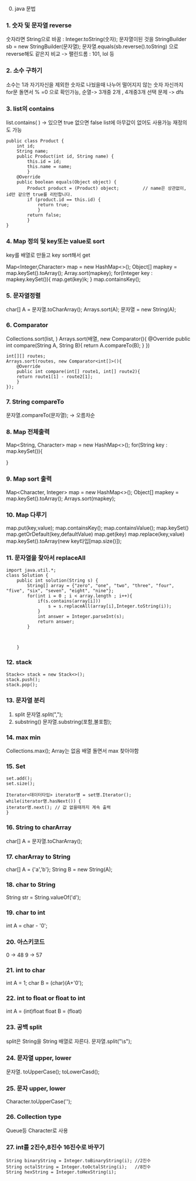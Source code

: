 0. java 문법

### 1. 숫자 및 문자열 reverse

숫자라면 String으로 바꿈 : Integer.toString(숫자);
문자열이된 것을 StringBuilder sb = new StringBuilder(문자열);
문자열.equals(sb.reverse().toString) 으로 reverse해도 같은지 비교
-> 팰린드롬 : 101, lol 등

### 2. 소수 구하기

소수는 1과 자기자신을 제외한 숫자로 나눴을때 나누어 떨어지지 않는 숫자
자신까지 for문 돌면서 % =0 으로 확인가능,
순열-> 3개중 2개 , 4개중3개 선택 문제 -> dfs

### 3. list의 contains

list.contains( ) -> 있으면 true 없으면 false list에 아무값이 없어도 사용가능
재정의도 가능

```
public class Product {
    int id;
    String name;
    public Product(int id, String name) {
        this.id = id;
        this.name = name;
        }
    @Override
    public boolean equals(Object object) {
        Product product = (Product) object;         // name은 상관없이, id만 같으면 true를 리턴합니다.
        if (product.id == this.id) {
            return true;
            }
        return false;
        }
}
```

### 4. Map 정의 및 key또는 value로 sort

key를 배열로 만들고 key sort해서 get

Map<Integer,Character> map = new HashMap<>();
Object[] mapkey = map.keySet().toArray();
Array.sort(mapkey);
for(Integer key : mapkey.keySet()){
map.get(key)k;
}
map.containsKey();

### 5. 문자열정렬

char[] A = 문자열.toCharArray();
Arrays.sort(A);
문자열 = new String(A);

### 6. Comparator

Collections.sort(list, )
Arrays.sort(배열, new Comparator<String>(){
@Override
public int compare(String A, String B){
return A.compareTo(B);
}
})

```
int[][] routes;
Arrays.sort(routes, new Comparator<int[]>(){
    @Override
    public int compare(int[] route1, int[] route2){
    return route1[1] - route2[1];
    }
});
```

### 7. String compareTo

문자열.compareTo(문자열); -> 오름차순

### 8. Map 전체출력

Map<String, Character> map = new HashMap<>();
for(String key : map.keySet()){

}

### 9. Map sort 출력

Map<Character, Integer> map = new HashMap<>();
Object[] mapkey = map.keySet().toArray();
Arrays.sort(mapkey);

### 10. Map 다루기

map.put(key,value);
map.containsKey();
map.containsValue();
map.keySet()
map.getOrDefault(key,defaultValue)
map.get(key)
map.replace(key,value)
map.keySet().toArray(new key타입[map.size()]);

### 11. 문자열을 찾아서 replaceAll

```
import java.util.*;
class Solution {
    public int solution(String s) {
        String[] array = {"zero", "one", "two", "three", "four", "five", "six", "seven", "eight", "nine"};
        for(int i = 0 ; i < array.length ; i++){
            if(s.contains(array[i]))
                s = s.replaceAll(array[i],Integer.toString(i));
            }
            int answer = Integer.parseInt(s);
            return answer;
        }



    }
```

### 12. stack

```
Stack<> stack = new Stack<>();
stack.push();
stack.pop();
```

### 13. 문자열 분리

1. split
   문자열.split(",");
2. substring()
   문자열.substring(포함,불포함);

### 14. max min

Collections.max();
Array는 없음 배열 돌면서 max 찾아야함

### 15. Set

```
set.add();
set.size();

Iterator<데이터타입> iterator명 = set명.Iterator();
while(iterator명.hasNext()) {
iterator명.next(); // 값 없을때까지 계속 출력
}
```

### 16. String to charArray

char[] A = 문자열.toCharArray();

### 17. charArray to String

char[] A = {'a','b'};
String B = new String(A);

### 18. char to String

String str = String.valueOf('d');

### 19. char to int

int A = char - '0';

### 20. 아스키코드

0 -> 48
9 -> 57

### 21. int to char

int A = 1;
char B = (char)(A+'0');

### 22. int to float or float to int

int A = (int)float
float B = (float)

### 23. 공백 split

split은 String을 String 배열로 자른다.
문자열.split("\\s");

### 24. 문자열 upper, lower

문자열. toUpperCase();
toLowerCasd();

### 25. 문자 upper, lower

Character.toUpperCase('');

### 26. Collection type

Queue등 Character로 사용

### 27. int를 2진수,8진수 16진수로 바꾸기

```
String binaryString = Integer.toBinaryString(i); //2진수
String octalString = Integer.toOctalString(i);   //8진수
String hexString = Integer.toHexString(i);
```

